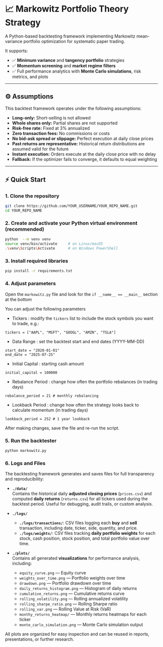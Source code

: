 # 📈 Markowitz Portfolio Theory Strategy

A Python-based backtesting framework implementing Markowitz mean-variance portfolio optimization for systematic paper trading.

It supports:
- ✅ **Minimum variance** and **tangency portfolio** strategies  
- ✅ **Momentum screening** and **market regime filters**  
- ✅ Full performance analytics with **Monte Carlo simulations**, risk metrics, and plots

---

## ⚙️ Assumptions

This backtest framework operates under the following assumptions:
- **Long-only:** Short-selling is not allowed
- **Whole shares only:** Partial shares are not supported
- **Risk-free rate:** Fixed at 3% annualized
- **Zero transaction fees:** No commissions or costs
- **No bid-ask spread or slippage:** Perfect execution at daily close prices
- **Past returns are representative:** Historical return distributions are assumed valid for the future
- **Instant execution:** Orders execute at the daily close price with no delay
- **Fallback:** If the optimizer fails to converge, it defaults to equal weighting

---

## ⚡ Quick Start

### 1. Clone the repository

```bash
git clone https://github.com/YOUR_USERNAME/YOUR_REPO_NAME.git
cd YOUR_REPO_NAME
```

### 2. **Create and activate your Python virtual environment (recommended)**

```bash
python  --m venv venv
source venv/bin/activate     # on Linux/macOS
.\venv\Scripts\Activate      # on Windows PowerShell
```

### 3. **Install required libraries**

```bash
pip install -r requirements.txt
```

### 4. **Adjust parameters**

Open the `markowitz.py` file and look for the `if __name__ == __main__` section at the bottom

You can adjust the following parameters

- Tickers : modify the `tickers` list to include the stock symbols you want to trade, e.g.:

```
tickers = ["AAPL", "MSFT", "GOOGL", "AMZN", "TSLA"]
```

- Data Range : set the backtest start and end dates (YYYY-MM-DD)

```
start_date = "2020-01-01"
end_date = "2025-07-25"
```

- Initial Capital : starting cash amount

```
initial_capital = 100000
```

- Rebalance Period : change how often the portfolio rebalances (in trading days)

```
rebalance_period = 21 # monthly rebalancing
```

- Lookback Period : change how often the strategy looks back to calculate momentum (in trading days)

```
lookback_period = 252 # 1 year lookback
```

After making changes, save the file and re-run the script.

### 5. **Run the backtester**

```bash
python markowitz.py
```

### 6. **Logs and Files**

The backtesting framework generates and saves files for full transparency and reproducibility:

- **`./data/`**  
  Contains the historical daily **adjusted closing prices** (`prices.csv`) and computed **daily returns** (`returns.csv`) for all tickers used during the backtest period. Useful for debugging, audit trails, or custom analysis.

- **`./logs/`**  
  - **`./logs/transactions/`**: CSV files logging each **buy** and **sell** transaction, including date, ticker, side, quantity, and price.  
  - **`./logs/weights/`**: CSV files tracking **daily portfolio weights** for each stock, cash position, stock position, and total portfolio value over time.

- **`./plots/`**  
  Contains all generated **visualizations** for performance analysis, including:
  - `equity_curve.png` — Equity curve
  - `weights_over_time.png` — Portfolio weights over time
  - `drawdown.png` — Portfolio drawdown over time
  - `daily_returns_histogram.png` — Histogram of daily returns
  - `cumulative_returns.png` — Cumulative returns curve
  - `rolling_volatility.png` — Rolling annualized volatility
  - `rolling_sharpe_ratio.png` — Rolling Sharpe ratio
  - `rolling_var.png` — Rolling Value at Risk (VaR)
  - `monthy_returns_heatmap/` — Monthly returns heatmaps for each ticker
  - `monte_carlo_simulation.png` — Monte Carlo simulation output

All plots are organized for easy inspection and can be reused in reports, presentations, or further research.